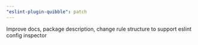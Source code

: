 ```yaml
---
"eslint-plugin-quibble": patch
---
```


Improve docs, package description, change rule structure to support eslint config inspector
